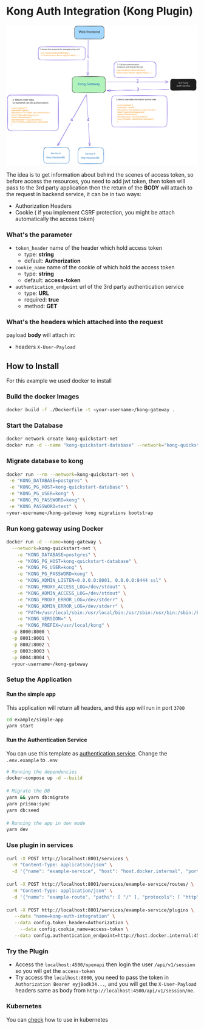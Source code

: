 # Kong Auth Integration (Kong Plugin)

![Concepts](./images/auth.svg)

The idea is to get information about behind the scenes of access token, so before access the resources, you need to add jwt token, then token will pass to the 3rd party application then the return of the **BODY** will attach to the request in backend service, it can be in two ways:
- Authorization Headers
- Cookie ( if you implement CSRF protection, you might be attach automatically the access token)

### What's the parameter

- `token_header` name of the header which hold access token
	- type: **string**
	- default: **Authorization**
- `cookie_name` name of the cookie of which hold the access token
  - type: **string**
  - default: **access-token**
- `authentication_endpoint` url of the 3rd party authentication service
	- type: **URL**
	- required: **true**
	- method: **GET**

### What's the headers which attached into the request

payload **body** will attach in:
- headers `X-User-Payload`

## How to Install
For this example we used docker to install
### Build the docker Images
```bash
docker build -f ./Dockerfile -t <your-username>/kong-gateway .
```

### Start the Database
```bash
docker network create kong-quickstart-net
docker run -d --name "kong-quickstart-database" --network="kong-quickstart-net" -e "POSTGRES_DB=kong" -e "POSTGRES_USER=kong" -e "POSTGRES_PASSWORD=kong" postgres:13
```

### Migrate database to kong
```bash
docker run --rm --network=kong-quickstart-net \
 -e "KONG_DATABASE=postgres" \
 -e "KONG_PG_HOST=kong-quickstart-database" \
 -e "KONG_PG_USER=kong" \
 -e "KONG_PG_PASSWORD=kong" \
 -e "KONG_PASSWORD=test" \
<your-username>/kong-gateway kong migrations bootstrap
```

### Run kong gateway using Docker
```bash
docker run -d --name=kong-gateway \
  --network=kong-quickstart-net \
	-e "KONG_DATABASE=postgres" \
	-e "KONG_PG_HOST=kong-quickstart-database" \
	-e "KONG_PG_USER=kong" \
	-e "KONG_PG_PASSWORD=kong" \
	-e "KONG_ADMIN_LISTEN=0.0.0.0:8001, 0.0.0.0:8444 ssl" \
	-e "KONG_PROXY_ACCESS_LOG=/dev/stdout" \
	-e "KONG_ADMIN_ACCESS_LOG=/dev/stdout" \
	-e "KONG_PROXY_ERROR_LOG=/dev/stderr" \
	-e "KONG_ADMIN_ERROR_LOG=/dev/stderr" \
	-e "PATH=/usr/local/sbin:/usr/local/bin:/usr/sbin:/usr/bin:/sbin:/bin" \
	-e "KONG_VERSION=" \
	-e "KONG_PREFIX=/usr/local/kong" \
  -p 8000:8000 \
  -p 8001:8001 \
  -p 8002:8002 \
  -p 8003:8003 \
  -p 8004:8004 \
  <your-username>/kong-gateway
```

### Setup the Application
#### Run the simple app
This application will return all headers, and this app will run in port `3700`
```bash
cd example/simple-app
yarn start
```

#### Run the Authentication Service
You can use this template as [authentication service](https://github.com/zulfikar4568/nest-boilerplate). Change the `.env.example` to `.env`
```bash
# Running the dependencies
docker-compose up -d --build

# Migrate the DB
yarn && yarn db:migrate
yarn prisma:sync
yarn db:seed

# Running the app in dev mode
yarn dev
```

### Use plugin in services
```bash
curl -X POST http://localhost:8001/services \
  -H "Content-Type: application/json" \
  -d '{"name": "example-service", "host": "host.docker.internal", "port": 3700, "path": "/"}'

curl -X POST http://localhost:8001/services/example-service/routes/ \
  -H "Content-Type: application/json" \
  -d '{"name": "example-route", "paths": [ "/" ], "protocols": [ "http", "https" ], "methods": [ "GET", "PUT", "PATCH", "POST", "DELETE", "OPTIONS", "HEAD", "TRACE", "CONNECT" ]}'

curl -X POST http://localhost:8001/services/example-service/plugins \
   --data "name=kong-auth-integration" \
   --data config.token_header=Authorization \
	 --data config.cookie_name=access-token \
   --data config.authentication_endpoint=http://host.docker.internal:4500/api/v1/session/me
 ```

 ### Try the Plugin
 * Access the `localhost:4500/openapi` then login the user `/api/v1/session` so you will get the `access-token`
 * Try access the `localhost:8000`, you need to pass the token in `Authorization Bearer eyj8odk34...`, and you will get the `X-User-Payload` headers same as body from `http://localhost:4500/api/v1/session/me`.

### Kubernetes
You can [check](https://github.com/vechr/kong-auth-integration/tree/master/example/k8s) how to use in kubernetes
